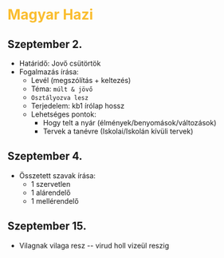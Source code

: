 # <span style="color:#fabd2f">Magyar Hazi


## Szeptember 2.
- Határidő: Jovő csütörtök
- Fogalmazás írása:
    - Levél (megszólítás + keltezés)
    - Téma: `múlt & jövő`
    - `Osztályozva lesz`
    - Terjedelem: kb1 írólap hossz
    - Lehetséges pontok:
        - Hogy telt a nyár (élmények/benyomások/változások)
        - Tervek a tanévre (Iskolai/Iskolán kívüli tervek)

## Szeptember 4.
- Összetett szavak írása:
    - 1 szervetlen
    - 1 alárendelő
    - 1 mellérendelő


## Szeptember 15.
- Vilagnak vilaga resz -- virud holl vizeül reszig